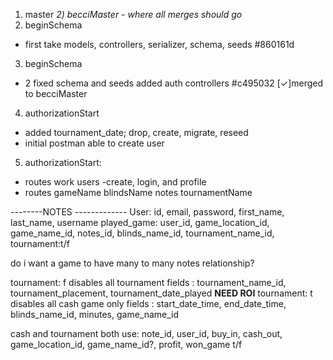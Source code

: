 1) master
*2) becciMaster - where all merges should go*
2) beginSchema
 - first take models, controllers, serializer, schema, seeds #860161d
3) beginSchema
 - 2 fixed schema and seeds added auth controllers #c495032
 [✓]merged to becciMaster
4) authorizationStart
 - added tournament_date; drop, create, migrate, reseed
 - initial postman able to create user
5) authorizationStart:
 - routes work users -create, login, and profile
 - routes gameName blindsName notes tournamentName


--------NOTES -------------
User: id, email, password, first_name, last_name, username
played_game: user_id, game_location_id, game_name_id, notes_id, blinds_name_id, tournament_name_id, tournament:t/f

do i want a game to have many to many notes relationship?

tournament: f disables all tournament fields :
  tournament_name_id,
  tournament_placement,
  tournament_date_played
  **NEED ROI**
tournament: t disables all cash game only fields :
  start_date_time,
  end_date_time,
  blinds_name_id,
  minutes,
  game_name_id

cash and tournament both use:
  note_id,
  user_id,
  buy_in,
  cash_out,
  game_location_id,
  game_name_id?,
  profit,
  won_game t/f
